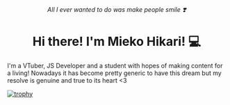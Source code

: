 <div align=center>
 
###### All I ever wanted to do was make people smile ❣️
 
 # Hi there! I'm Mieko Hikari! 💻
</div>
I'm a VTuber, JS Developer and a student with hopes of making content for a living! Nowadays it has become pretty generic to have this dream but my resolve is genuine and true to its heart <3

[![trophy](https://github-profile-trophy.vercel.app/?username=miekohikari)](https://github.com/ryo-ma/github-profile-trophy)
